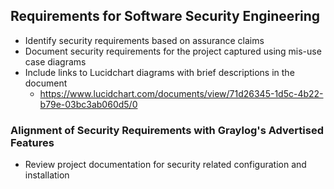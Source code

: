 ## Requirements for Software Security Engineering

- Identify security requirements based on assurance claims
- Document security requirements for the project captured using mis-use case diagrams
- Include links to Lucidchart diagrams with brief descriptions in the document
  - https://www.lucidchart.com/documents/view/71d26345-1d5c-4b22-b79e-03bc3ab060d5/0
  
  

### Alignment of Security Requirements with Graylog's Advertised Features




  
  
  
- Review project documentation for security related configuration and installation
